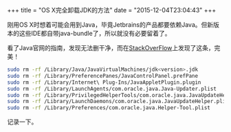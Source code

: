 +++
title  = "OS X完全卸载JDK的方法"
date = "2015-12-04T23:04:43"
+++


刚用OS X时想着可能会用到Java，毕竟Jetbrains的产品都要依赖Java。但新版本的这些IDE都自带java-bundle了，所以就没有必要留着了。

看了Java官网的指南，发现无法删干净，而在[StackOverFlow](https://stackoverflow.com/questions/19039752/removing-java-8-jdk-from-mac/23092014#23092014)上发现了这条，完美！

```bash
sudo rm -rf /Library/Java/JavaVirtualMachines/jdk<version>.jdk
sudo rm -rf /Library/PreferencePanes/JavaControlPanel.prefPane
sudo rm -rf /Library/Internet\ Plug-Ins/JavaAppletPlugin.plugin
sudo rm -rf /Library/LaunchAgents/com.oracle.java.Java-Updater.plist
sudo rm -rf /Library/PrivilegedHelperTools/com.oracle.java.JavaUpdateHelper
sudo rm -rf /Library/LaunchDaemons/com.oracle.java.JavaUpdateHelper.plist
sudo rm -rf /Library/Preferences/com.oracle.java.Helper-Tool.plist
```

记录一下。
